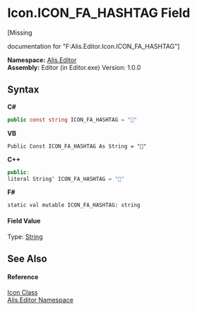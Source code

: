 # Icon.ICON_FA_HASHTAG Field
 

\[Missing <summary> documentation for "F:Alis.Editor.Icon.ICON_FA_HASHTAG"\]

**Namespace:**&nbsp;<a href="b150ade4-39de-a232-5f06-d3cdc1b2c538">Alis.Editor</a><br />**Assembly:**&nbsp;Editor (in Editor.exe) Version: 1.0.0

## Syntax

**C#**<br />
``` C#
public const string ICON_FA_HASHTAG = ""
```

**VB**<br />
``` VB
Public Const ICON_FA_HASHTAG As String = ""
```

**C++**<br />
``` C++
public:
literal String^ ICON_FA_HASHTAG = ""
```

**F#**<br />
``` F#
static val mutable ICON_FA_HASHTAG: string
```


#### Field Value
Type: <a href="https://docs.microsoft.com/dotnet/api/system.string" target="_blank">String</a>

## See Also


#### Reference
<a href="cc0f883c-67f8-f772-c6d7-a60b129f22a7">Icon Class</a><br /><a href="b150ade4-39de-a232-5f06-d3cdc1b2c538">Alis.Editor Namespace</a><br />